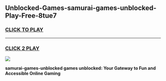 
## Unblocked-Games-samurai-games-unblocked-Play-Free-8tue7
<h3>
<a href="https://premium76.site?title=samurai-games-unblocked&ref=20M">CLICK TO PLAY</a></h3>
<hr>

<h3>
<a href="https://premium76.site?title=samurai-games-unblocked&ref=20M">CLICK 2 PLAY</a>
  
</h3>

<a href="https://premium76.site?title=samurai-games-unblocked&ref=19M"><img src="https://clearcache.store/games.png"></a>


**samurai-games-unblocked games unblocked: Your Gateway to Fun and Accessible Online Gaming**
